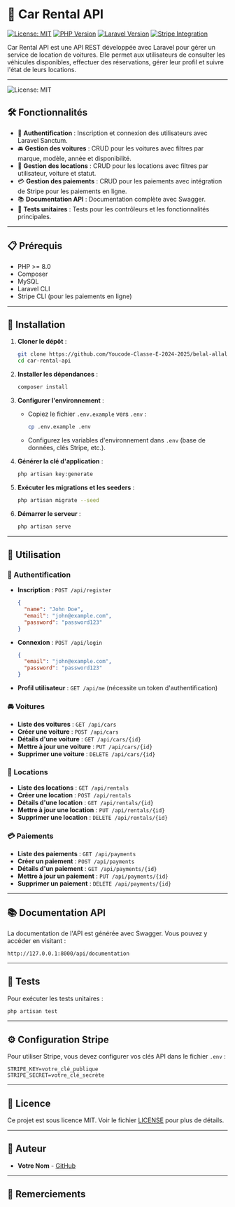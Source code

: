 # 🚗 Car Rental API

[![License: MIT](https://img.shields.io/badge/License-MIT-blue.svg)](https://opensource.org/licenses/MIT)
[![PHP Version](https://img.shields.io/badge/PHP-%3E%3D%208.0-777BB4?logo=php)](https://php.net)
[![Laravel Version](https://img.shields.io/badge/Laravel-10.x-FF2D20?logo=laravel)](https://laravel.com)
[![Stripe Integration](https://img.shields.io/badge/Stripe-Integrated-635BFF?logo=stripe)](https://stripe.com)

Car Rental API est une API REST développée avec Laravel pour gérer un service de location de voitures. Elle permet aux utilisateurs de consulter les véhicules disponibles, effectuer des réservations, gérer leur profil et suivre l'état de leurs locations.

---
![License: MIT](https://maghreb.simplonline.co/_next/image?url=https%3A%2F%2Fsimplonline-v3-prod.s3.eu-west-3.amazonaws.com%2Fmedia%2Fimage%2Fjpg%2Frm117-nap-06-67ce45a57e798717872669.jpg&w=1280&q=75)
## 🛠️ Fonctionnalités

- 🔐 **Authentification** : Inscription et connexion des utilisateurs avec Laravel Sanctum.
- 🚘 **Gestion des voitures** : CRUD pour les voitures avec filtres par marque, modèle, année et disponibilité.
- 📅 **Gestion des locations** : CRUD pour les locations avec filtres par utilisateur, voiture et statut.
- 💳 **Gestion des paiements** : CRUD pour les paiements avec intégration de Stripe pour les paiements en ligne.
- 📚 **Documentation API** : Documentation complète avec Swagger.
- 🧪 **Tests unitaires** : Tests pour les contrôleurs et les fonctionnalités principales.

---

## 📋 Prérequis

- PHP >= 8.0
- Composer
- MySQL
- Laravel CLI
- Stripe CLI (pour les paiements en ligne)

---

## 🚀 Installation

1. **Cloner le dépôt** :
   ```bash
   git clone https://github.com/Youcode-Classe-E-2024-2025/belal-allala-CarRentalApi.git
   cd car-rental-api
   ```

2. **Installer les dépendances** :
   ```bash
   composer install
   ```

3. **Configurer l'environnement** :
   - Copiez le fichier `.env.example` vers `.env` :
     ```bash
     cp .env.example .env
     ```
   - Configurez les variables d'environnement dans `.env` (base de données, clés Stripe, etc.).

4. **Générer la clé d'application** :
   ```bash
   php artisan key:generate
   ```

5. **Exécuter les migrations et les seeders** :
   ```bash
   php artisan migrate --seed
   ```

6. **Démarrer le serveur** :
   ```bash
   php artisan serve
   ```

---

## 🎯 Utilisation

### 🔐 Authentification

- **Inscription** : `POST /api/register`
  ```json
  {
    "name": "John Doe",
    "email": "john@example.com",
    "password": "password123"
  }
  ```

- **Connexion** : `POST /api/login`
  ```json
  {
    "email": "john@example.com",
    "password": "password123"
  }
  ```

- **Profil utilisateur** : `GET /api/me` (nécessite un token d'authentification)

### 🚘 Voitures

- **Liste des voitures** : `GET /api/cars`
- **Créer une voiture** : `POST /api/cars`
- **Détails d'une voiture** : `GET /api/cars/{id}`
- **Mettre à jour une voiture** : `PUT /api/cars/{id}`
- **Supprimer une voiture** : `DELETE /api/cars/{id}`

### 📅 Locations

- **Liste des locations** : `GET /api/rentals`
- **Créer une location** : `POST /api/rentals`
- **Détails d'une location** : `GET /api/rentals/{id}`
- **Mettre à jour une location** : `PUT /api/rentals/{id}`
- **Supprimer une location** : `DELETE /api/rentals/{id}`

### 💳 Paiements

- **Liste des paiements** : `GET /api/payments`
- **Créer un paiement** : `POST /api/payments`
- **Détails d'un paiement** : `GET /api/payments/{id}`
- **Mettre à jour un paiement** : `PUT /api/payments/{id}`
- **Supprimer un paiement** : `DELETE /api/payments/{id}`

---

## 📚 Documentation API

La documentation de l'API est générée avec Swagger. Vous pouvez y accéder en visitant :
```
http://127.0.0.1:8000/api/documentation
```

---

## 🧪 Tests

Pour exécuter les tests unitaires :
```bash
php artisan test
```

---

## ⚙️ Configuration Stripe

Pour utiliser Stripe, vous devez configurer vos clés API dans le fichier `.env` :
```env
STRIPE_KEY=votre_clé_publique
STRIPE_SECRET=votre_clé_secrète
```

---

## 🐜 Licence

Ce projet est sous licence MIT. Voir le fichier [LICENSE](LICENSE) pour plus de détails.

---

## 👤 Auteur

- **Votre Nom** - [GitHub](https://github.com/votre-utilisateur)

---

## 🙏 Remerciements




